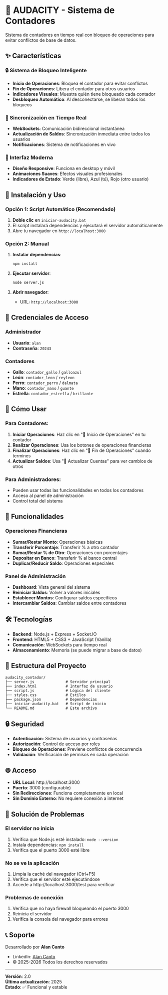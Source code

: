 # 🚀 AUDACITY - Sistema de Contadores

Sistema de contadores en tiempo real con bloqueo de operaciones para evitar conflictos de base de datos.

## ✨ Características

### 🔒 Sistema de Bloqueo Inteligente
- **Inicio de Operaciones**: Bloquea el contador para evitar conflictos
- **Fin de Operaciones**: Libera el contador para otros usuarios
- **Indicadores Visuales**: Muestra quién tiene bloqueado cada contador
- **Desbloqueo Automático**: Al desconectarse, se liberan todos los bloqueos

### 🔄 Sincronización en Tiempo Real
- **WebSockets**: Comunicación bidireccional instantánea
- **Actualización de Saldos**: Sincronización inmediata entre todos los usuarios
- **Notificaciones**: Sistema de notificaciones en vivo

### 🎨 Interfaz Moderna
- **Diseño Responsive**: Funciona en desktop y móvil
- **Animaciones Suaves**: Efectos visuales profesionales
- **Indicadores de Estado**: Verde (libre), Azul (tú), Rojo (otro usuario)

## 🚀 Instalación y Uso

### Opción 1: Script Automático (Recomendado)
1. **Doble clic** en `iniciar-audacity.bat`
2. El script instalará dependencias y ejecutará el servidor automáticamente
3. Abre tu navegador en `http://localhost:3000`

### Opción 2: Manual
1. **Instalar dependencias**:
   ```bash
   npm install
   ```

2. **Ejecutar servidor**:
   ```bash
   node server.js
   ```

3. **Abrir navegador**:
   - URL: `http://localhost:3000`

## 🔑 Credenciales de Acceso

### Administrador
- **Usuario**: `alan`
- **Contraseña**: `20243`

### Contadores
- **Gallo**: `contador_gallo` / `galloazul`
- **León**: `contador_leon` / `reyleon`
- **Perro**: `contador_perro` / `dalmata`
- **Mano**: `contador_mano` / `guante`
- **Estrella**: `contador_estrella` / `brillante`

## 🎯 Cómo Usar

### Para Contadores:
1. **Iniciar Operaciones**: Haz clic en "🚀 Inicio de Operaciones" en tu contador
2. **Realizar Operaciones**: Usa los botones de operaciones financieras
3. **Finalizar Operaciones**: Haz clic en "🏁 Fin de Operaciones" cuando termines
4. **Actualizar Saldos**: Usa "🔄 Actualizar Cuentas" para ver cambios de otros

### Para Administradores:
- Pueden usar todas las funcionalidades en todos los contadores
- Acceso al panel de administración
- Control total del sistema

## 🔧 Funcionalidades

### Operaciones Financieras
- **Sumar/Restar Monto**: Operaciones básicas
- **Transferir Porcentaje**: Transferir % a otro contador
- **Sumar/Restar % de Otro**: Operaciones con porcentajes
- **Depositar en Banco**: Transferir % al banco central
- **Duplicar/Reducir Saldo**: Operaciones especiales

### Panel de Administración
- **Dashboard**: Vista general del sistema
- **Reiniciar Saldos**: Volver a valores iniciales
- **Establecer Montos**: Configurar saldos específicos
- **Intercambiar Saldos**: Cambiar saldos entre contadores

## 🛠️ Tecnologías

- **Backend**: Node.js + Express + Socket.IO
- **Frontend**: HTML5 + CSS3 + JavaScript (Vanilla)
- **Comunicación**: WebSockets para tiempo real
- **Almacenamiento**: Memoria (se puede migrar a base de datos)

## 📁 Estructura del Proyecto

```
audacity_contador/
├── server.js              # Servidor principal
├── index.html             # Interfaz de usuario
├── script.js              # Lógica del cliente
├── styles.css             # Estilos
├── package.json           # Dependencias
├── iniciar-audacity.bat   # Script de inicio
└── README.md              # Este archivo
```

## 🔒 Seguridad

- **Autenticación**: Sistema de usuarios y contraseñas
- **Autorización**: Control de acceso por roles
- **Bloqueo de Operaciones**: Previene conflictos de concurrencia
- **Validación**: Verificación de permisos en cada operación

## 🌐 Acceso

- **URL Local**: http://localhost:3000
- **Puerto**: 3000 (configurable)
- **Sin Redirecciones**: Funciona completamente en local
- **Sin Dominio Externo**: No requiere conexión a internet

## 🐛 Solución de Problemas

### El servidor no inicia
1. Verifica que Node.js esté instalado: `node --version`
2. Instala dependencias: `npm install`
3. Verifica que el puerto 3000 esté libre

### No se ve la aplicación
1. Limpia la caché del navegador (Ctrl+F5)
2. Verifica que el servidor esté ejecutándose
3. Accede a http://localhost:3000/test para verificar

### Problemas de conexión
1. Verifica que no haya firewall bloqueando el puerto 3000
2. Reinicia el servidor
3. Verifica la consola del navegador para errores

## 📞 Soporte

Desarrollado por **Alan Canto**
- LinkedIn: [Alan Canto](https://www.linkedin.com/in/alancanto)
- © 2025-2026 Todos los derechos reservados

---

**Versión**: 2.0  
**Última actualización**: 2025  
**Estado**: ✅ Funcional y estable